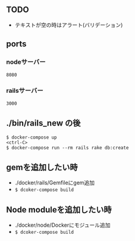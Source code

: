 
## TODO
- テキストが空の時はアラート(バリデーション)

## ports
### nodeサーバー
`8080`
### railsサーバー
`3000`

## ./bin/rails_new の後

```
$ docker-compose up
<ctrl-C>
$ docker-compose run --rm rails rake db:create
```

## gemを追加したい時
- ./docker/rails/Gemfileにgem追加
- `$ dcoker-compose build`

## Node moduleを追加したい時
- ./docker/node/Dockerにモジュール追加
- `$ dcoker-compose build`
